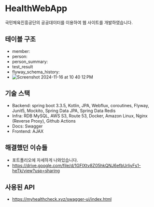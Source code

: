 # HealthWebApp
국민체육진흥공단의 공공데이터를 이용하여 웹 사이트를 개발하였습니다.
## 테이블 구조
- member:
- person:
- person_summary:
- test_result
- flyway_schema_history:
- ![Screenshot 2024-11-16 at 10 40 12 PM](https://github.com/user-attachments/assets/ecd8ccac-fa14-424e-9f24-9bc2a37a5b28)

## 기술 스택
- Backend: spring boot 3.3.5, Kotlin, JPA, Webflux, coroutines, Flyway, Junit5, Mockito, Spring Data JPA, Spring Data Redis 
- Infra: RDB MySQL, AWS S3, Route 53, Docker, Amazon Linux, Nginx (Reverse Proxy), Github Actions
- Docs: Swagger
- Frontend: AJAX

## 해결했던 이슈들
- 포트폴리오에 자세하게 나와있습니다.
- https://drive.google.com/file/d/1GFIXtv8Z05hkQNJ6efbUrliyFs1-heTk/view?usp=sharing

## 사용된 API
- https://myhealthcheck.xyz/swagger-ui/index.html
